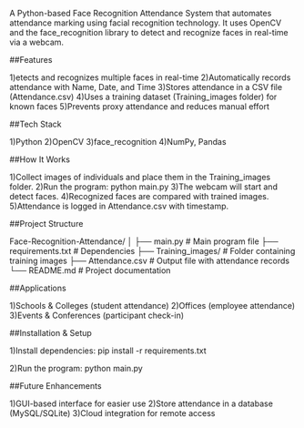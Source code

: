 A Python-based Face Recognition Attendance System that automates attendance marking using facial recognition technology. It uses OpenCV and the face_recognition library to detect and recognize faces in real-time via a webcam.

##Features

1)etects and recognizes multiple faces in real-time
2)Automatically records attendance with Name, Date, and Time
3)Stores attendance in a CSV file (Attendance.csv)
4)Uses a training dataset (Training_images folder) for known faces
5)Prevents proxy attendance and reduces manual effort

##Tech Stack

1)Python
2)OpenCV
3)face_recognition
4)NumPy, Pandas

##How It Works

1)Collect images of individuals and place them in the Training_images folder.
2)Run the program:
  python main.py
3)The webcam will start and detect faces.
4)Recognized faces are compared with trained images.
5)Attendance is logged in Attendance.csv with timestamp.

##Project Structure

Face-Recognition-Attendance/
│
├── main.py                # Main program file
├── requirements.txt       # Dependencies
├── Training_images/       # Folder containing training images
├── Attendance.csv         # Output file with attendance records
└── README.md              # Project documentation

##Applications

1)Schools & Colleges (student attendance)
2)Offices (employee attendance)
3)Events & Conferences (participant check-in)

##Installation & Setup

1)Install dependencies:
  pip install -r requirements.txt

2)Run the program:
  python main.py

##Future Enhancements

1)GUI-based interface for easier use
2)Store attendance in a database (MySQL/SQLite)
3)Cloud integration for remote access



